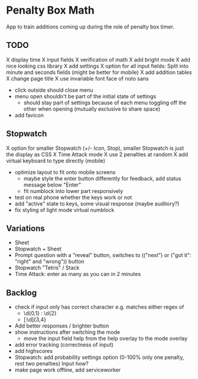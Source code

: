 # Penalty Box Math

App to train additions coming up during the role of penalty box timer.

## TODO

X display time
X input fields
X verification of math
X add bright mode
X add nice looking css library
X add settings
X option for all input fields: Split into minute and seconds fields (might be better for mobile)
X add addition tables
X change page title
X use invariable font face of noto sans
- click outside should close menu
- menu open shouldn't be part of the initial state of settings
  - should stay part of settings because of each menu toggling off the other when opening (mutually exclusive to share space)
- add favicon

## Stopwatch

X option for smaller Stopwatch (+/- Icon, Stop), smaller Stopwatch is just the display as CSS
X Time Attack mode
X use 2 penalties at random
X add virtual keyboard to type directly (mobile)
  - optimize layout to fit onto mobile screens
    - maybe style the enter button differently for feedback, add status message below "Enter"
    - fit numblock into lower part responsively
  - test on real phone whether the keys work or not
  - add "active" state to keys, some visual response (maybe auditory?)
  - fix styling of light mode virtual numblock

## Variations

- Sheet
- Stopwatch + Sheet
- Prompt question with a "reveal" button, switches to (("next") or ("got it": "right" and "wrong")) button
- Stopwatch "Tetris" / Stack
- Time Attack: enter as many as you can in 2 minutes


## Backlog

- check if input only has correct character e.g. matches either regex of
  - \d{0,1} : \d{2}
  - [:\d]{3,4}
- Add better responses / brighter button
- show instructions after switching the mode
  - move the input field help from the help overlay to the mode overlay
- add error tracking (correctness of input)
- add highscores
- Stopwatch: add probability settings option (0-100% only one penalty, rest two penalties) Input how?
- make page work offline, add serviceworker